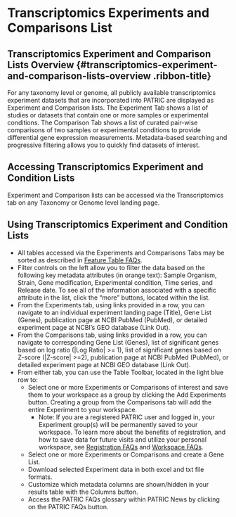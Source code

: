# Transcriptomics Experiments and Comparisons List


## Transcriptomics Experiment and Comparison Lists Overview {#transcriptomics-experiment-and-comparison-lists-overview .ribbon-title}

For any taxonomy level or genome, all publicly available
transcriptomics experiment datasets that are incorporated into PATRIC
are displayed as Experiment and Comparison lists. The Experiment Tab
shows a list of studies or datasets that contain one or more samples or
experimental conditions. The Comparison Tab shows a list of curated
pair-wise comparisons of two samples or experimental conditions to
provide differential gene expression measurements. Metadata-based
searching and progressive filtering allows you to quickly find datasets
of interest.

## Accessing Transcriptomics Experiment and Condition Lists

Experiment and Comparison lists can be accessed via the Transcriptomics
tab on any Taxonomy or Genome level landing page.

## Using Transcriptomics Experiment and Condition Lists

-   All tables accessed via the Experiments and Comparisons Tabs may be
    sorted as described in [Feature Table FAQs](/content/Feature_Table).
-   Filter controls on the left allow you to filter the data based on
    the following key metadata attributes (in orange text): Sample
    Organism, Strain, Gene modification, Experimental condition, Time
    series, and Release date. To see all of the information associated
    with a specific attribute in the list, click the “more” buttons,
    located within the list.
-   From the Experiments tab, using links provided in a row, you can
    navigate to an individual experiment landing page (Title), Gene List
    (Genes), publication page at NCBI PubMed (PubMed), or detailed
    experiment page at NCBI’s GEO database (Link Out).
-   From the Comparisons tab, using links provided in a row, you can
    navigate to corresponding Gene List (Genes), list of significant
    genes based on log ratio (|Log Ratio| >= 1), list of significant
    genes based on Z-score (|Z-score| >=2), publication page at NCBI
    PubMed (PubMed), or detailed experiment page at NCBI GEO database
    (Link Out).
-   From either tab, you can use the Table Toolbar, located in the light
    blue row to:
    -   Select one or more Experiments or Comparisons of interest and
        save them to your workspace as a group by clicking the Add
        Experiments button. Creating a group from the Comparisons tab
        will add the entire Experiment to your workspace.
        -   Note: If you are a registered PATRIC user and logged in,
            your Experiment group(s) will be permanently saved to your
            workspace. To learn more about the benefits of registration,
            and how to save data for future visits and utilize your
            personal workspace, see [Registration FAQs](/content/Registration) and [Workspace FAQs](/content/Workspace_and_Groups).
    -   Select one or more Experiments or Comparisons and create a Gene
        List.
    -   Download selected Experiment data in both excel and txt file
        formats.
    -   Customize which metadata columns are shown/hidden in your
        results table with the Columns button.
    -   Access the PATRIC FAQs glossary within PATRIC News by clicking
        on the PATRIC FAQs button.
